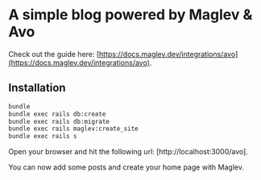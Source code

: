 # A simple blog powered by Maglev & Avo 

Check out the guide here: [https://docs.maglev.dev/integrations/avo](https://docs.maglev.dev/integrations/avo).

## Installation

```bash
bundle
bundle exec rails db:create
bundle exec rails db:migrate
bundle exec rails maglev:create_site
bundle exec rails s
```

Open your browser and hit the following url: [http://localhost:3000/avo].

You can now add some posts and create your home page with Maglev.

